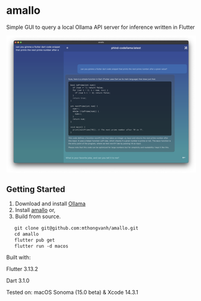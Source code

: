 # amallo

Simple GUI to query a local Ollama API server for inference written in Flutter

![screenshot](/screenshot.png) 

## Getting Started

1. Download and install [Ollama](https://ollama.ai/download)
2. Install [amallo](https://github.com/mthongvanh/amallo/releases) or,
3. Build from source.
```
   git clone git@github.com:mthongvanh/amallo.git
   cd amallo
   flutter pub get
   flutter run -d macos
```


Built with:

Flutter 3.13.2

Dart 3.1.0

Tested on:
macOS Sonoma (15.0 beta) & Xcode 14.3.1
